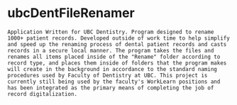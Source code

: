 # ubcDentFileRenamer
    Application Written for UBC Dentistry. Program designed to rename 1000+ patient records. Developed outside of work time to help simplify and speed up the renaming process of dental patient records and casts records in a secure local manner. The program takes the files and renames all items placed inside of the "Rename" folder according to record type, and places them inside of folders that the program makes will create in the background in accordance to the standard naming procedures used by Faculty of Dentistry at UBC. This project is currently still being used by the faculty's WorkLearn positions and has been integrated as the primary means of completing the job of record digitalization.
